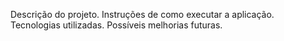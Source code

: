 Descrição do projeto.
Instruções de como executar a aplicação.
Tecnologias utilizadas.
Possíveis melhorias futuras.
